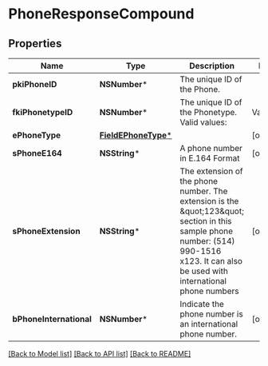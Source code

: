 # PhoneResponseCompound

## Properties
Name | Type | Description | Notes
------------ | ------------- | ------------- | -------------
**pkiPhoneID** | **NSNumber*** | The unique ID of the Phone. | 
**fkiPhonetypeID** | **NSNumber*** | The unique ID of the Phonetype.  Valid values:  |Value|Description| |-|-| |1|Office| |2|Home| |3|Mobile| |4|Fax| |5|Pager| |6|Toll Free| | 
**ePhoneType** | [**FieldEPhoneType***](FieldEPhoneType.md) |  | [optional] 
**sPhoneE164** | **NSString*** | A phone number in E.164 Format | [optional] 
**sPhoneExtension** | **NSString*** | The extension of the phone number.  The extension is the \&quot;123\&quot; section in this sample phone number: (514) 990-1516 x123.  It can also be used with international phone numbers | [optional] 
**bPhoneInternational** | **NSNumber*** | Indicate the phone number is an international phone number. | [optional] 

[[Back to Model list]](../README.md#documentation-for-models) [[Back to API list]](../README.md#documentation-for-api-endpoints) [[Back to README]](../README.md)


